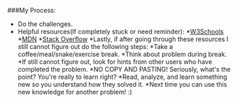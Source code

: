 ###My Process:
  * Do the challenges.
  * Helpful resources(If completely stuck or need reminder):
    *[W3Schools](http://www.w3schools.com/js/)
    *[MDN](https://developer.mozilla.org/en-US/docs/Web/JavaScript)
    *[Stack Overflow](http://stackoverflow.com/)
  *Lastly, if after going through these resources I still cannot figure out do the following steps:
    *Take a coffee/meal/snake/exercise break.
    *Think about problem during break.
  *If still cannot figure out, look for hints from other users who have completed the problem.
    *NO COPY AND PASTING! Seriously, what's the point? You're really to learn right?
    *Read, analyze, and learn something new so you understand how they solved it.
    *Next time you can use this new knowledge for another problem! :)
  

